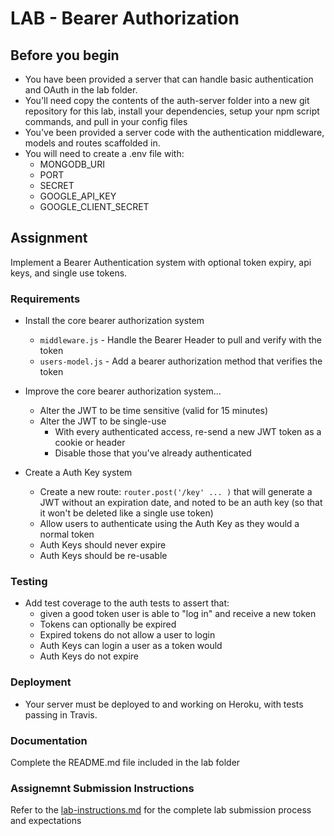 # LAB - Bearer Authorization

## Before you begin
* You have been provided a server that can handle basic authentication and OAuth in the lab folder.
* You'll need copy the contents of the auth-server folder into a new git repository for this lab, install your dependencies, setup your npm script commands, and pull in your config files
* You've been provided a server code with the authentication middleware, models and routes scaffolded in.
* You will need to create a .env file with:
    * MONGODB_URI
    * PORT
    * SECRET
    * GOOGLE_API_KEY
    * GOOGLE_CLIENT_SECRET

## Assignment
Implement a Bearer Authentication system with optional token expiry, api keys, and single use tokens.

### Requirements

* Install the core bearer authorization system
  * `middleware.js` - Handle the Bearer Header to pull and verify with the token
  * `users-model.js` - Add a bearer authorization method that verifies the token
  
* Improve the core bearer authorization system...
  * Alter the JWT to be time sensitive (valid for 15 minutes)
  * Alter the JWT to be single-use
    * With every authenticated access, re-send a new JWT token as a cookie or header
    * Disable those that you've already authenticated
  
* Create a Auth Key system
  * Create a new route: `router.post('/key' ... )` that will generate a JWT without an expiration date, and noted to be an auth key (so that it won't be deleted like a single use token)
  * Allow users to authenticate using the Auth Key as they would a normal token
  * Auth Keys should never expire
  * Auth Keys should be re-usable

### Testing
* Add test coverage to the auth tests to assert that:
  * given a good token user is able to "log in" and receive a new token
  * Tokens can optionally be expired
  * Expired tokens do not allow a user to login
  * Auth Keys can login a user as a token would
  * Auth Keys do not expire

### Deployment
* Your server must be deployed to and working on Heroku, with tests passing in Travis.

###  Documentation
Complete the README.md file included in the lab folder

### Assignemnt Submission Instructions
Refer to the [lab-instructions.md](../../reference/lab-instructions.md) for the complete lab submission process and expectations
